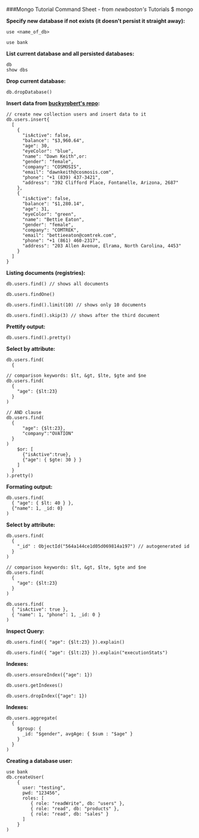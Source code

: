 ###Mongo Tutorial Command Sheet - from *newboston's* Tutorials
$ mongo

**Specify new database if not exists (it doesn't persist it straight away):**
```
use <name_of_db>
```
```
use bank
```

**List current database and all persisted databases:**
```
db
show dbs
```

**Drop current database:**
```
db.dropDatabase()
```
**Insert data from [buckyrobert's repo](https://github.com/buckyroberts/Source-Code-from-Tutorials/blob/master/Other/SampleJsonData/fake_bank_data.json):**
```
// create new collection users and insert data to it
db.users.insert{
  [
    {
      "isActive": false,
      "balance": "$3,960.64",
      "age": 30,
      "eyeColor": "blue",
      "name": "Dawn Keith",or:
      "gender": "female",
      "company": "COSMOSIS",
      "email": "dawnkeith@cosmosis.com",
      "phone": "+1 (839) 437-3421",
      "address": "392 Clifford Place, Fontanelle, Arizona, 2687"
    },
    {
      "isActive": false,
      "balance": "$1,280.14",
      "age": 31,
      "eyeColor": "green",
      "name": "Bettie Eaton",
      "gender": "female",
      "company": "COMTREK",
      "email": "bettieeaton@comtrek.com",
      "phone": "+1 (861) 460-2317",
      "address": "203 Allen Avenue, Elrama, North Carolina, 4453"
    }
  ]
}
```

**Listing documents (registries):**
```
db.users.find() // shows all documents
```
```
db.users.findOne()
```
```
db.users.find().limit(10) // shows only 10 documents
```
```
db.users.find().skip(3) // shows after the third document
```

**Prettify output:**
```
db.users.find().pretty()
```

**Select by attribute:**
```
db.users.find(
  {
```
```
// comparison keywords: $lt, &gt, $lte, $gte and $ne
db.users.find(
  {
    "age": {$lt:23}
  }
)
```
```
// AND clause
db.users.find(
  {
      "age": {$lt:23},
      "company":"OVATION"
  }
)
    $or: [
      {"isActive":true},
      {"age": { $gte: 30 } }
    ]
  }
).pretty()
```

**Formating output:**
```
db.users.find(
  { "age": { $lt: 40 } },
  {"name": 1, _id: 0}
)
```

**Select by attribute:**
```
db.users.find(
  {
    "_id" : ObjectId("564a144ce1d05d069814a197") // autogenerated id
  }
)
```
```
// comparison keywords: $lt, &gt, $lte, $gte and $ne
db.users.find(
  {
    "age": {$lt:23}
  }
)
```
```
db.users.find(
  { "isActive": true },
  { "name": 1, "phone": 1, _id: 0 }
)
```

**Inspect Query:**
```
db.users.find({ "age": {$lt:23} }).explain()
```
```
db.users.find({ "age": {$lt:23} }).explain("executionStats")
```

**Indexes:**
```
db.users.ensureIndex({"age": 1})
```
```
db.users.getIndexes()
```
```
db.users.dropIndex({"age": 1})
```

**Indexes:**
```
db.users.aggregate(
  {
    $group: {
      _id: "$gender", avgAge: { $sum : "$age" }
    }
  }
)
```

**Creating a database user:**
```
use bank
db.createUser(
    {
      user: "testing",
      pwd: "123456",
      roles: [
         { role: "readWrite", db: "users" },
         { role: "read", db: "products" },
         { role: "read", db: "sales" }
      ]
    }
)
```
